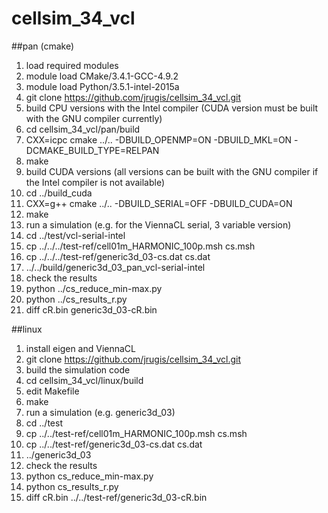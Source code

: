 # cellsim_34_vcl

##pan (cmake)
1. load required modules
  1. module load CMake/3.4.1-GCC-4.9.2
  2. module load Python/3.5.1-intel-2015a
2. git clone https://github.com/jrugis/cellsim_34_vcl.git
3. build CPU versions with the Intel compiler (CUDA version must be built with the GNU compiler currently)
  1. cd cellsim_34_vcl/pan/build
  2. CXX=icpc cmake ../.. -DBUILD_OPENMP=ON -DBUILD_MKL=ON -DCMAKE_BUILD_TYPE=RELPAN
  3. make
4. build CUDA versions (all versions can be built with the GNU compiler if the Intel compiler is not available)
  1. cd ../build_cuda
  2. CXX=g++ cmake ../.. -DBUILD_SERIAL=OFF -DBUILD_CUDA=ON
  3. make
5. run a simulation (e.g. for the ViennaCL serial, 3 variable version)
  1. cd ../test/vcl-serial-intel
  2. cp ../../../test-ref/cell01m_HARMONIC_100p.msh cs.msh
  3. cp ../../../test-ref/generic3d_03-cs.dat cs.dat
  4. ../../build/generic3d_03_pan_vcl-serial-intel
6. check the results
  1. python ../cs_reduce_min-max.py
  2. python ../cs_results_r.py
  3. diff cR.bin generic3d_03-cR.bin

##linux
1. install eigen and ViennaCL
2. git clone https://github.com/jrugis/cellsim_34_vcl.git
3. build the simulation code
  1. cd cellsim_34_vcl/linux/build
  2. edit Makefile
  3. make
4. run a simulation (e.g. generic3d_03)
  1. cd ../test
  2. cp ../../test-ref/cell01m_HARMONIC_100p.msh cs.msh
  3. cp ../../test-ref/generic3d_03-cs.dat cs.dat
  4. ../generic3d_03
5. check the results
  1. python cs_reduce_min-max.py
  2. python cs_results_r.py
  3. diff cR.bin ../../test-ref/generic3d_03-cR.bin
